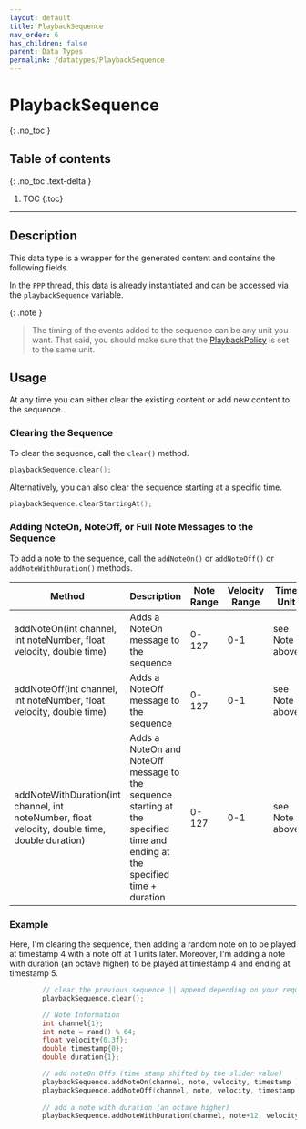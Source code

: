 ```yaml
---
layout: default
title: PlaybackSequence
nav_order: 6
has_children: false
parent: Data Types
permalink: /datatypes/PlaybackSequence
---
```


# PlaybackSequence
{: .no_toc }

## Table of contents
{: .no_toc .text-delta }

1. TOC
{:toc}

---

## Description

This data type is a wrapper for the generated content and contains the following fields.

In the `PPP` thread, this data is already instantiated and can be accessed via the 
`playbackSequence` variable. 

{: .note }
> The timing of the events added to the sequence can be any unit you want.
> That said, you should make sure that the [PlaybackPolicy]({{site.baseurl}}/datatypes/PlaybackPolicy) is set to the same unit.
>

## Usage

At any time you can either clear the existing content or add new content to the sequence.

### Clearing the Sequence

To clear the sequence, call the `clear()` method.

```cpp
playbackSequence.clear();
```

Alternatively, you can also clear the sequence starting at a specific time.

```cpp
playbackSequence.clearStartingAt();
```


### Adding NoteOn, NoteOff, or Full Note Messages to the Sequence

To add a note to the sequence, call the `addNoteOn()` or `addNoteOff()` or `addNoteWithDuration()` methods.

| Method | Description                                           |Note Range|Velocity Range| Time Unit                                         |
|--------|-------------------------------------------------------|----------|--------------|---------------------------------------------------|
|addNoteOn(int channel, int noteNumber, float velocity, double time)| Adds a NoteOn message to the sequence                 | 0-127 | 0-1 |see Note above |
|addNoteOff(int channel, int noteNumber, float velocity, double time)| Adds a NoteOff message to the sequence                | 0-127 | 0-1 |see Note above |
| addNoteWithDuration(int channel, int noteNumber, float velocity, double time, double duration)| Adds a NoteOn and NoteOff message to the sequence starting at the specified time and ending at the specified time + duration | 0-127 | 0-1 |see Note above |


### Example

Here, I'm clearing the sequence, then adding a random note on to be played at timestamp 4 with a note off at 1 units later.
Moreover, I'm adding a note with duration (an octave higher) to be played at timestamp 4 and ending at timestamp 5.

```cpp
        // clear the previous sequence || append depending on your requirements
        playbackSequence.clear();

        // Note Information
        int channel{1};
        int note = rand() % 64;
        float velocity{0.3f};
        double timestamp{0};
        double duration{1};

        // add noteOn Offs (time stamp shifted by the slider value)
        playbackSequence.addNoteOn(channel, note, velocity, timestamp );
        playbackSequence.addNoteOff(channel, note, velocity, timestamp + duration);
        
        // add a note with duration (an octave higher)
        playbackSequence.addNoteWithDuration(channel, note+12, velocity, timestamp , duration);
```
